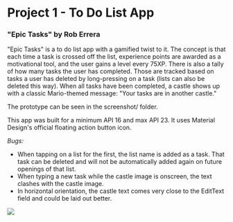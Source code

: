 # Project 1 - To Do List App
### "Epic Tasks" by Rob Errera

"Epic Tasks" is a to do list app with a gamified twist to it. The concept is that each time a task is crossed off the list, experience points are awarded as a motivational tool, and the user gains a level every 75XP. There is also a tally of how many tasks the user has completed. Those are tracked based on tasks a user has deleted by long-pressing on a task (lists can also be deleted this way). When all tasks have been completed, a castle shows up with a classic Mario-themed message: "Your tasks are in another castle."

The prototype can be seen in the screenshot/ folder.

This app was built for a minimum API 16 and max API 23. It uses Material Design's official floating action button icon.

*Bugs:*
 - When tapping on a list for the first, the list name is added as a task. That task can be deleted and will not be automatically added again on future openings of that list.
 - When typing a new task while the castle image is onscreen, the text clashes with the castle image.
 - In horizontal orientation, the castle text comes very close to the EditText field and could be laid out better.

 ![](https://github.com/roberrera/EpicTasksV1/blob/master/Screenshots/device-2016-01-24-211449%20\(vertical\).png)
